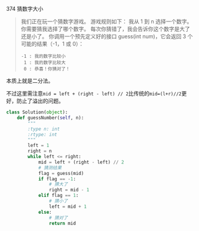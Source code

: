374 猜数字大小

> 我们正在玩一个猜数字游戏。 游戏规则如下：
> 我从 1 到 n 选择一个数字。 你需要猜我选择了哪个数字。
> 每次你猜错了，我会告诉你这个数字是大了还是小了。
> 你调用一个预先定义好的接口 guess(int num)，它会返回 3 个可能的结果（-1，1 或 0）：
>
> ```
> -1 : 我的数字比较小
>  1 : 我的数字比较大
>  0 : 恭喜！你猜对了！
> ```

本质上就是二分法。

不过这里需注意`mid = left + (right - left) // 2`比传统的`mid=(l+r)//2`更好，防止了溢出的问题。

```python
class Solution(object):
    def guessNumber(self, n):
        """
        :type n: int
        :rtype: int
        """
        left = 1
        right = n
        while left <= right:
            mid = left + (right - left) // 2
            # 猜测结果
            flag = guess(mid)
            if flag == -1:
                # 猜大了
                right = mid - 1
            elif flag == 1:
                # 猜小了
                left = mid + 1
            else:
                # 猜对了
                return mid
```

